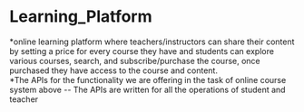 # Learning_Platform
*online learning platform where teachers/instructors can share their content by setting a price for every course they have and students can explore various courses, search, and subscribe/purchase the course, once purchased they have access to the course and content.
<br>
*The APIs for the functionality we are offering in the task of online course system above -- The APIs are written for all the operations of student and teacher
